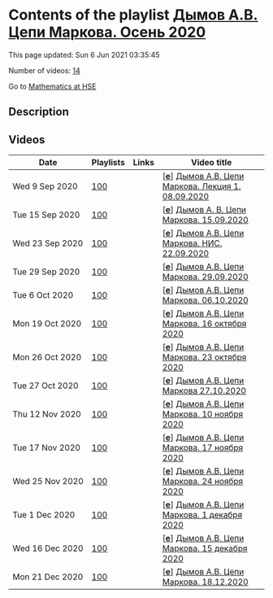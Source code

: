 # Contents of the playlist [Дымов А.В. Цепи Маркова. Осень 2020](https://www.youtube.com/playlist?list=PLq3E5oubNNoC19uhrJYMt8_yVrULmzKwe)

This page updated: Sun 6 Jun 2021 03:35:45

Number of videos: [14](#videos)

Go to [Mathematics at HSE](../README.md)

## Description



## Videos

|Date|Playlists|Links|Video title|
|---|---|---|---|
| Wed&nbsp;9&nbsp;Sep&nbsp;2020 | [100](../playlists/100 "Дымов А.В. Цепи Маркова. Осень 2020") |  | [[**e**](https://studio.youtube.com/video/hqZW54C3XDA/edit "Edit")] [Дымов А.В. Цепи Маркова. Лекция 1. 08.09.2020](https://www.youtube.com/watch?v=hqZW54C3XDA&list=PLq3E5oubNNoC19uhrJYMt8_yVrULmzKwe "Дымов Андрей Викторович. Markov Chains (Факультет математики; 1, 2 модуль), курс по выбору") |
| Tue&nbsp;15&nbsp;Sep&nbsp;2020 | [100](../playlists/100 "Дымов А.В. Цепи Маркова. Осень 2020") |  | [[**e**](https://studio.youtube.com/video/m36pEfguP6k/edit "Edit")] [Дымов А. В. Цепи Маркова. 15.09.2020](https://www.youtube.com/watch?v=m36pEfguP6k&list=PLq3E5oubNNoC19uhrJYMt8_yVrULmzKwe "Цепи Маркова&#013;Дисциплина общефакультетского пула&#013;Факультет математики&#013;Когда читается: 1, 2 модуль&#013;Дымов Андрей Викторович") |
| Wed&nbsp;23&nbsp;Sep&nbsp;2020 | [100](../playlists/100 "Дымов А.В. Цепи Маркова. Осень 2020") |  | [[**e**](https://studio.youtube.com/video/6rkrog4-aHA/edit "Edit")] [Дымов А.В. Цепи Маркова. НИС. 22.09.2020](https://www.youtube.com/watch?v=6rkrog4-aHA&list=PLq3E5oubNNoC19uhrJYMt8_yVrULmzKwe) |
| Tue&nbsp;29&nbsp;Sep&nbsp;2020 | [100](../playlists/100 "Дымов А.В. Цепи Маркова. Осень 2020") |  | [[**e**](https://studio.youtube.com/video/GjgjVDkcYpE/edit "Edit")] [Дымов А.В. Цепи Маркова. 29.09.2020](https://www.youtube.com/watch?v=GjgjVDkcYpE&list=PLq3E5oubNNoC19uhrJYMt8_yVrULmzKwe) |
| Tue&nbsp;6&nbsp;Oct&nbsp;2020 | [100](../playlists/100 "Дымов А.В. Цепи Маркова. Осень 2020") |  | [[**e**](https://studio.youtube.com/video/_eXDQrsCRGQ/edit "Edit")] [Дымов А.В. Цепи Маркова. 06.10.2020](https://www.youtube.com/watch?v=_eXDQrsCRGQ&list=PLq3E5oubNNoC19uhrJYMt8_yVrULmzKwe) |
| Mon&nbsp;19&nbsp;Oct&nbsp;2020 | [100](../playlists/100 "Дымов А.В. Цепи Маркова. Осень 2020") |  | [[**e**](https://studio.youtube.com/video/c6iD_c3TePo/edit "Edit")] [Дымов А.В. Цепи Маркова.  16 октября 2020](https://www.youtube.com/watch?v=c6iD_c3TePo&list=PLq3E5oubNNoC19uhrJYMt8_yVrULmzKwe) |
| Mon&nbsp;26&nbsp;Oct&nbsp;2020 | [100](../playlists/100 "Дымов А.В. Цепи Маркова. Осень 2020") |  | [[**e**](https://studio.youtube.com/video/6IOLh7_DbAg/edit "Edit")] [Дымов А.В. Цепи Маркова. 23 октября 2020](https://www.youtube.com/watch?v=6IOLh7_DbAg&list=PLq3E5oubNNoC19uhrJYMt8_yVrULmzKwe "Лекция 23 октября") |
| Tue&nbsp;27&nbsp;Oct&nbsp;2020 | [100](../playlists/100 "Дымов А.В. Цепи Маркова. Осень 2020") |  | [[**e**](https://studio.youtube.com/video/ekY2q0Yfkww/edit "Edit")] [Дымов А.В.  Цепи Маркова 27.10.2020](https://www.youtube.com/watch?v=ekY2q0Yfkww&list=PLq3E5oubNNoC19uhrJYMt8_yVrULmzKwe "2020&#013;Цепи Маркова&#013;Дисциплина общефакультетского пула&#013;Факультет математики&#013;2 модуль&#013;Преподаватель: Дымов Андрей Викторович") |
| Thu&nbsp;12&nbsp;Nov&nbsp;2020 | [100](../playlists/100 "Дымов А.В. Цепи Маркова. Осень 2020") |  | [[**e**](https://studio.youtube.com/video/pEuFZD78rKs/edit "Edit")] [Дымов А.В. Цепи Маркова. 10 ноября 2020](https://www.youtube.com/watch?v=pEuFZD78rKs&list=PLq3E5oubNNoC19uhrJYMt8_yVrULmzKwe "Лекция") |
| Tue&nbsp;17&nbsp;Nov&nbsp;2020 | [100](../playlists/100 "Дымов А.В. Цепи Маркова. Осень 2020") |  | [[**e**](https://studio.youtube.com/video/FaLVnAa_wMk/edit "Edit")] [Дымов А.В. Цепи Маркова. 17 ноября 2020](https://www.youtube.com/watch?v=FaLVnAa_wMk&list=PLq3E5oubNNoC19uhrJYMt8_yVrULmzKwe) |
| Wed&nbsp;25&nbsp;Nov&nbsp;2020 | [100](../playlists/100 "Дымов А.В. Цепи Маркова. Осень 2020") |  | [[**e**](https://studio.youtube.com/video/vhjDfWVgt2s/edit "Edit")] [Дымов А.В. Цепи Маркова. 24 ноября 2020](https://www.youtube.com/watch?v=vhjDfWVgt2s&list=PLq3E5oubNNoC19uhrJYMt8_yVrULmzKwe) |
| Tue&nbsp;1&nbsp;Dec&nbsp;2020 | [100](../playlists/100 "Дымов А.В. Цепи Маркова. Осень 2020") |  | [[**e**](https://studio.youtube.com/video/xmYhLvw4-O8/edit "Edit")] [Дымов А.В. Цепи Маркова. 1 декабря 2020](https://www.youtube.com/watch?v=xmYhLvw4-O8&list=PLq3E5oubNNoC19uhrJYMt8_yVrULmzKwe) |
| Wed&nbsp;16&nbsp;Dec&nbsp;2020 | [100](../playlists/100 "Дымов А.В. Цепи Маркова. Осень 2020") |  | [[**e**](https://studio.youtube.com/video/-kHr3wdqrwY/edit "Edit")] [Дымов А.В. Цепи Маркова. 15 декабря 2020](https://www.youtube.com/watch?v=-kHr3wdqrwY&list=PLq3E5oubNNoC19uhrJYMt8_yVrULmzKwe) |
| Mon&nbsp;21&nbsp;Dec&nbsp;2020 | [100](../playlists/100 "Дымов А.В. Цепи Маркова. Осень 2020") |  | [[**e**](https://studio.youtube.com/video/zlMJaRWcGGM/edit "Edit")] [Дымов А.В. Цепи Маркова. 18.12.2020](https://www.youtube.com/watch?v=zlMJaRWcGGM&list=PLq3E5oubNNoC19uhrJYMt8_yVrULmzKwe) |
